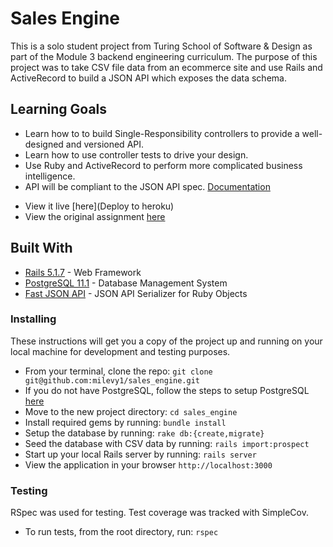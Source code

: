 # Sales Engine

This is a solo student project from Turing School of Software & Design as part of the Module 3 backend engineering curriculum.  The purpose of this project was to take CSV file data from an ecommerce site and use Rails and ActiveRecord to build a JSON API which exposes the data schema.

## Learning Goals
* Learn how to to build Single-Responsibility controllers to provide a well-designed and versioned API.
* Learn how to use controller tests to drive your design.
* Use Ruby and ActiveRecord to perform more complicated business intelligence.
* API will be compliant to the JSON API spec. [Documentation](https://jsonapi.org/)

- View it live [here](Deploy to heroku)  
- View the original assignment [here](http://backend.turing.io/module3/projects/rails_engine)

## Built With

* [Rails 5.1.7](https://rubyonrails.org/) - Web Framework
* [PostgreSQL 11.1](https://postgresapp.com/) - Database Management System
* [Fast JSON API](https://github.com/Netflix/fast_jsonapi) - JSON API Serializer for Ruby Objects


### Installing

These instructions will get you a copy of the project up and running on your local machine for development and testing purposes.

- From your terminal, clone the repo: ```git clone git@github.com:milevy1/sales_engine.git```
- If you do not have PostgreSQL, follow the steps to setup PostgreSQL [here](https://postgresapp.com/)
- Move to the new project directory: ```cd sales_engine```
- Install required gems by running: ```bundle install```
- Setup the database by running: ```rake db:{create,migrate}```
- Seed the database with CSV data by running: ```rails import:prospect```
- Start up your local Rails server by running: ```rails server```
- View the application in your browser ```http://localhost:3000```


### Testing

RSpec was used for testing.  Test coverage was tracked with SimpleCov.

- To run tests, from the root directory, run: ```rspec```
